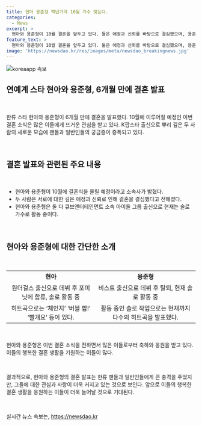 ```yaml
---
title: 현아 용준형 백년가약 10월 가수 맺는다.
categories:
  - News
excerpt: >
  현아와 용준형이 10월 결혼을 앞두고 있다. 둘은 애정과 신뢰를 바탕으로 결심했으며, 용준형 소속사는 가까운 지인들을 초대해 결혼식을 올릴 예정이라고 발표했다. 두 사람은 2007년대 아이돌 그룹 출신으로, 현아는 솔로 활동 중이며 용준형은 비스트 탈퇴 후 솔로로 활동하고 있다. 지난 1월 사교관계망서비스(SNS)를 통해 교제를 공개한 이들의 결혼 소식에 팬들의 호응이 예상된다.
feature_text: >
  현아와 용준형이 10월 결혼을 앞두고 있다. 둘은 애정과 신뢰를 바탕으로 결심했으며, 용준형 소속사는 가까운 지인들을 초대해 결혼식을 올릴 예정이라고 발표했다. 두 사람은 2007년대 아이돌 그룹 출신으로, 현아는 솔로 활동 중이며 용준형은 비스트 탈퇴 후 솔로로 활동하고 있다. 지난 1월 사교관계망서비스(SNS)를 통해 교제를 공개한 이들의 결혼 소식에 팬들의 호응이 예상된다.
image: 'https://newsdao.kr/res/images/meta/newsdao_breakingnews.jpg'
---
```


<p><img src="https://newsdao.kr/res/images/meta/newsdao_breakingnews.jpg" alt="koreaapp 속보" /></p>

<h2 data-ke-size="size28"><b>연예계 스타 현아와 용준형, 6개월 만에 결혼 발표</b></h2>

<p data-ke-size="size16">&nbsp;</p>

<p data-ke-size="size16">한류 스타 현아와 용준형이 6개월 만에 결혼을 발표했다. 10월에 이루어질 예정인 이번 결혼 소식은 많은 이들에게 뜨거운 관심을 받고 있다. K팝스타 출신으로 뿌리 깊은 두 사람의 새로운 모습에 팬들과 일반인들의 궁금증이 증폭되고 있다.</p>

<p data-ke-size="size16">&nbsp;</p>

<h2 data-ke-size="size24">결혼 발표와 관련된 주요 내용</h2>

<p data-ke-size="size16">&nbsp;</p>

<ul>
  <li>현아와 용준형이 10월에 결혼식을 올릴 예정이라고 소속사가 밝혔다.</li>
  <li>두 사람은 서로에 대한 깊은 애정과 신뢰로 인해 결혼을 결심했다고 전해졌다.</li>
  <li>현아와 용준형은 둘 다 큐브엔터테인먼트 소속 아이돌 그룹 출신으로 현재는 솔로 가수로 활동 중이다.</li>
</ul>

<p data-ke-size="size16">&nbsp;</p>

<h2 data-ke-size="size24">현아와 용준형에 대한 간단한 소개</h2>

<p data-ke-size="size16">&nbsp;</p>

<table style="width: 100%;">
<tbody>
<tr>
<td style="text-align: center; height: 17px;"><b>현아</b></td>
<td style="text-align: center; height: 17px;"><b>용준형</b></td>
</tr>
<tr>
<td style="text-align: center; height: 17px;">원더걸스 출신으로 데뷔 후 포미닛에 합류, 솔로 활동 중</td>
<td style="text-align: center; height: 17px;">비스트 출신으로 데뷔 후 탈퇴, 현재 솔로 활동 중</td>
</tr>
<tr>
<td style="text-align: center; height: 17px;">히트곡으로는 ‘체인지’ ‘버블 팝!’ ‘빨개요’ 등이 있다.</td>
<td style="text-align: center; height: 17px;">활동 중인 솔로 작업으로는 현재까지 다수의 히트곡을 발표했다.</td>
</tr>
</tbody>
</table>

<p data-ke-size="size16">&nbsp;</p>

<p data-ke-size="size16">현아와 용준형은 이번 결혼 소식을 전하면서 많은 이들로부터 축하와 응원을 받고 있다. 이들의 행복한 결혼 생활을 기원하는 이들이 많다.</p>

<p data-ke-size="size16">&nbsp;</p>

<p data-ke-size="size16"> 결과적으로, 현아와 용준형의 결혼 발표는 한류 팬들과 일반인들에게 큰 충격을 주었지만, 그들에 대한 관심과 사랑이 더욱 커지고 있는 것으로 보인다. 앞으로 이들의 행복한 결혼 생활을 응원하는 이들이 더욱 늘어날 것으로 기대된다.</p>

<p data-ke-size="size16">&nbsp;</p>
실시간 뉴스 속보는, <a href="https://newsdao.kr" rel="dofollow">https://newsdao.kr</a>


